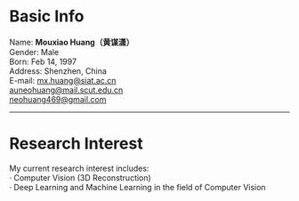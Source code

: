 # Basic Info
Name: **Mouxiao Huang（黄谋潇）**  
Gender: Male  
Born: Feb 14, 1997  
Address: Shenzhen, China  
E-mail: mx.huang@siat.ac.cn  
        auneohuang@mail.scut.edu.cn  
        neohuang469@gmail.com  

---  

# Research Interest
My current research interest includes:  
 · Computer Vision (3D Reconstruction)  
 · Deep Learning and Machine Learning in the field of Computer Vision  
